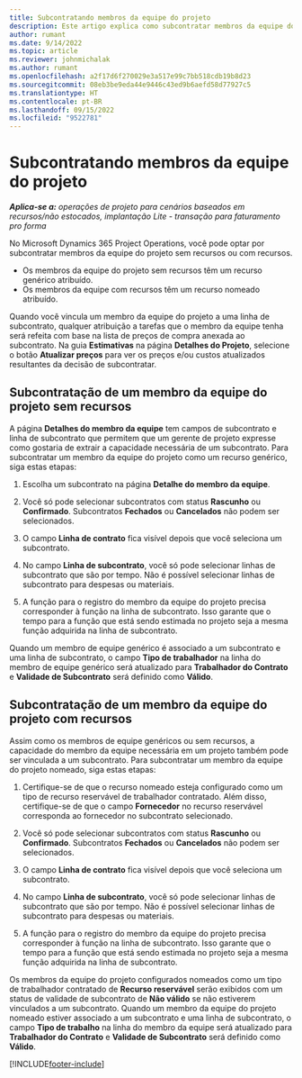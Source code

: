 ```yaml
---
title: Subcontratando membros da equipe do projeto
description: Este artigo explica como subcontratar membros da equipe do projeto no Microsoft Dynamics 365 Project Operations.
author: rumant
ms.date: 9/14/2022
ms.topic: article
ms.reviewer: johnmichalak
ms.author: rumant
ms.openlocfilehash: a2f17d6f270029e3a517e99c7bb518cdb19b8d23
ms.sourcegitcommit: 08eb3be9eda44e9446c43ed9b6aefd58d77927c5
ms.translationtype: HT
ms.contentlocale: pt-BR
ms.lasthandoff: 09/15/2022
ms.locfileid: "9522781"
---
```

# <a name="subcontracting-project-team-members"></a>Subcontratando membros da equipe do projeto

_**Aplica-se a:** operações de projeto para cenários baseados em recursos/não estocados, implantação Lite - transação para faturamento pro forma_

No Microsoft Dynamics 365 Project Operations, você pode optar por subcontratar membros da equipe do projeto sem recursos ou com recursos.

- Os membros da equipe do projeto sem recursos têm um recurso genérico atribuído.
- Os membros da equipe com recursos têm um recurso nomeado atribuído.

Quando você vincula um membro da equipe do projeto a uma linha de subcontrato, qualquer atribuição a tarefas que o membro da equipe tenha será refeita com base na lista de preços de compra anexada ao subcontrato.  Na guia **Estimativas** na página **Detalhes do Projeto**, selecione o botão **Atualizar preços** para ver os preços e/ou custos atualizados resultantes da decisão de subcontratar. 

## <a name="subcontracting-an-unstaffed-project-team-member"></a>Subcontratação de um membro da equipe do projeto sem recursos
A página **Detalhes do membro da equipe** tem campos de subcontrato e linha de subcontrato que permitem que um gerente de projeto expresse como gostaria de extrair a capacidade necessária de um subcontrato. Para subcontratar um membro da equipe do projeto como um recurso genérico, siga estas etapas:

1.  Escolha um subcontrato na página **Detalhe do membro da equipe**.

2.  Você só pode selecionar subcontratos com status **Rascunho** ou **Confirmado**. Subcontratos **Fechados** ou **Cancelados** não podem ser selecionados. 

3.  O campo **Linha de contrato** fica visível depois que você seleciona um subcontrato.

4.  No campo **Linha de subcontrato**, você só pode selecionar linhas de subcontrato que são por tempo. Não é possível selecionar linhas de subcontrato para despesas ou materiais.

5.  A função para o registro do membro da equipe do projeto precisa corresponder à função na linha de subcontrato. Isso garante que o tempo para a função que está sendo estimada no projeto seja a mesma função adquirida na linha de subcontrato. 

Quando um membro de equipe genérico é associado a um subcontrato e uma linha de subcontrato, o campo **Tipo de trabalhador** na linha do membro de equipe genérico será atualizado para **Trabalhador do Contrato** e **Validade de Subcontrato** será definido como **Válido**.

## <a name="subcontracting-a-staffed-project-team-member"></a>Subcontratação de um membro da equipe do projeto com recursos
Assim como os membros de equipe genéricos ou sem recursos, a capacidade do membro da equipe necessária em um projeto também pode ser vinculada a um subcontrato. Para subcontratar um membro da equipe do projeto nomeado, siga estas etapas:

1.  Certifique-se de que o recurso nomeado esteja configurado como um tipo de recurso reservável de trabalhador contratado. Além disso, certifique-se de que o campo **Fornecedor** no recurso reservável corresponda ao fornecedor no subcontrato selecionado. 

2.  Você só pode selecionar subcontratos com status **Rascunho** ou **Confirmado**. Subcontratos **Fechados** ou **Cancelados** não podem ser selecionados. 

3.  O campo **Linha de contrato** fica visível depois que você seleciona um subcontrato.

4.  No campo **Linha de subcontrato**, você só pode selecionar linhas de subcontrato que são por tempo. Não é possível selecionar linhas de subcontrato para despesas ou materiais.

5.  A função para o registro do membro da equipe do projeto precisa corresponder à função na linha de subcontrato. Isso garante que o tempo para a função que está sendo estimada no projeto seja a mesma função adquirida na linha de subcontrato. 

Os membros da equipe do projeto configurados nomeados como um tipo de trabalhador contratado de **Recurso reservável** serão exibidos com um status de validade de subcontrato de **Não válido** se não estiverem vinculados a um subcontrato. Quando um membro da equipe do projeto nomeado estiver associado a um subcontrato e uma linha de subcontrato, o campo **Tipo de trabalho** na linha do membro da equipe será atualizado para **Trabalhador do Contrato** e **Validade de Subcontrato** será definido como **Válido**.

[!INCLUDE[footer-include](../../includes/footer-banner.md)]
